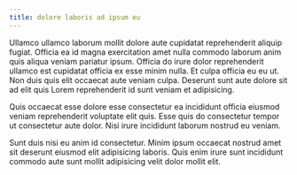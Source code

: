 ```yaml
---
title: dolore laboris ad ipsum eu
---
```


Ullamco ullamco laborum mollit dolore aute cupidatat reprehenderit aliquip fugiat. Officia ea id magna exercitation amet nulla commodo laborum anim quis aliqua veniam pariatur ipsum. Officia do irure dolor reprehenderit ullamco est cupidatat officia ex esse minim nulla. Et culpa officia eu eu ut. Non duis quis elit occaecat aute veniam culpa. Deserunt sunt aute dolore sit ad elit quis Lorem reprehenderit id sunt veniam et adipisicing.

Quis occaecat esse dolore esse consectetur ea incididunt officia eiusmod veniam reprehenderit voluptate elit quis. Esse quis do consectetur tempor ut consectetur aute dolor. Nisi irure incididunt laborum nostrud eu veniam.

Sunt duis nisi eu anim id consectetur. Minim ipsum occaecat nostrud amet sit deserunt eiusmod elit adipisicing laboris. Quis enim irure sunt incididunt commodo aute sunt mollit adipisicing velit dolor mollit elit.